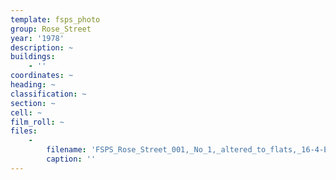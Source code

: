 ```yaml
---
template: fsps_photo
group: Rose_Street
year: '1978'
description: ~
buildings:
    - ''
coordinates: ~
heading: ~
classification: ~
section: ~
cell: ~
film_roll: ~
files:
    -
        filename: 'FSPS_Rose_Street_001,_No_1,_altered_to_flats,_16-4-E,_1978.png'
        caption: ''
---
```

